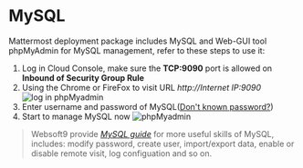 # MySQL

Mattermost deployment package includes MySQL and Web-GUI tool phpMyAdmin for MySQL management, refer to these steps to use it:

1. Log in Cloud Console, make sure the **TCP:9090** port is allowed on **Inbound of Security Group Rule**
2. Using the Chrome or FireFox to visit URL *http://Internet IP:9090*
  ![log in phpMyadmin](https://libs.websoft9.com/Websoft9/DocsPicture/zh/mysql/phpmyadmin-logincn-websoft9.png)
3. Enter username and password of MySQL([Don't known password?](/stack-accounts.md))
4. Start to manage MySQL now
  ![phpMyadmin](http://libs.websoft9.com/Websoft9/DocsPicture/zh/mysql/phpmyadmin-adddb-websoft9.png)

> Websoft9 provide *[MySQL guide](https://support.websoft9.com/docs/mysql/admin-phpmyadmin.html)* for more useful skills of MySQL, includes: modify password, create user, import/export data, enable or disable remote visit, log configuation and so on.
